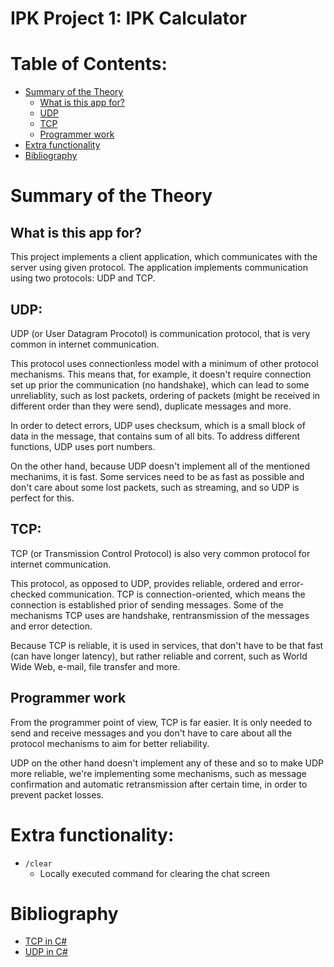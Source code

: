 # IPK Project 1: IPK Calculator

# Table of Contents:
- [Summary of the Theory](#summary-of-the-theory)
    - [What is this app for?](#what-is-this-app-for)
    - [UDP](#udp)
    - [TCP](#tcp)
    - [Programmer work](#programmer-work)
- [Extra functionality](#extra-functionality)
- [Bibliography](#bibliography)

# Summary of the Theory

## What is this app for?
This project implements a client application, which communicates with the
server using given protocol. The application implements communication using
two protocols: UDP and TCP.

## UDP:
UDP (or User Datagram Procotol) is communication protocol, that is very common
in internet communication.

This protocol uses connectionless model with a minimum of other protocol
mechanisms. This means that, for example, it doesn't require connection set up
prior the communication (no handshake), which can lead to some unreliablity,
such as lost packets, ordering of packets (might be received in different order
than they were send), duplicate messages and more.

In order to detect errors, UDP uses checksum, which is a small block of data
in the message, that contains sum of all bits. To address different functions,
UDP uses port numbers.

On the other hand, because UDP doesn't implement all of the mentioned
mechanims, it is fast. Some services need to be as fast as possible and don't
care about some lost packets, such as streaming, and so UDP is perfect for
this.

## TCP:
TCP (or Transmission Control Protocol) is also very common protocol for
internet communication.

This protocol, as opposed to UDP, provides reliable, ordered and error-checked
communication. TCP is connection-oriented, which means the connection is
established prior of sending messages. Some of the mechanisms TCP uses are
handshake, rentransmission of the messages and error detection.

Because TCP is reliable, it is used in services, that don't have to be that
fast (can have longer latency), but rather reliable and corrent, such as World
Wide Web, e-mail, file transfer and more.

## Programmer work
From the programmer point of view, TCP is far easier. It is only needed to send
and receive messages and you don't have to care about all the protocol
mechanisms to aim for better reliability.

UDP on the other hand doesn't implement any of these and so to make UDP more
reliable, we're implementing some mechanisms, such as message confirmation and
automatic retransmission after certain time, in order to prevent packet
losses.

# Extra functionality:
- `/clear`
    - Locally executed command for clearing the chat screen

# Bibliography
- [TCP in C#](https://learn.microsoft.com/en-us/dotnet/fundamentals/networking/sockets/tcp-classes)
- [UDP in C#](https://learn.microsoft.com/en-us/dotnet/api/system.net.sockets.udpclient?view=net-8.0)
